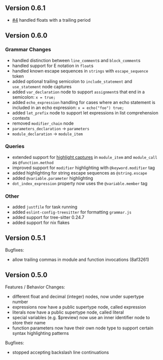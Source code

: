 ## Version 0.6.1

- [#4](https://github.com/openscad/tree-sitter-openscad/pull/4) handled floats with a trailing period

## Version 0.6.0

### Grammar Changes

- handled distinction between `line_comment`s and `block_comment`s
- handled support for E notation in `float`s
- handled known escape sequences in `strings` with `escape_sequence` token
- added optional trailing semicolon to `include_statement` and `use_statement` node captures
- added `var_declaration` node to support `assignment`s that end in a semicolon: `x = true;`
- added `echo_expression` handling for cases where an echo statement is included in an echo expression:
  `x = echo("foo") true;`
- added `let_prefix` node to support let expressions in list comprehension contexts
- removed `modifier_chain` node
- `parameters_declaration` -> `parameters`
- `module_declaration` -> `module_item`

### Queries

- extended support for [highlight captures](https://github.com/nvim-treesitter/nvim-treesitter/blob/master/CONTRIBUTING.md#highlights
) in `module_item` and `module_call` as `@function.method`
- improved support for `modifier` highlighting with `@keyword.modifier` tag
- added highlighting for string escape sequences as `@string.escape`
- added `@variable.parameter` highlighting
- `dot_index_expression` property now uses the `@variable.member` tag

### Other
- added `justfile` for task running
- added `eslint-config-treesitter` for formatting `grammar.js`
- added support for tree-sitter 0.24.7
- added support for nix flakes

## Version 0.5.1

Bugfixes:
- allow trailing commas in module and function invocations (8af3261)

## Version 0.5.0

Features / Behavior Changes:
- different float and decimal (integer) nodes, now under supertype number
- expressions now have a public supertype node, called expression
- literals now have a public supertype node, called literal
- special variables (e.g. $preview) now use an inner identifier node to store their name
- function parameters now have their own node type to support certain syntax
  highlighting patterns

Bugfixes:
- stopped accepting backslash line continuations
